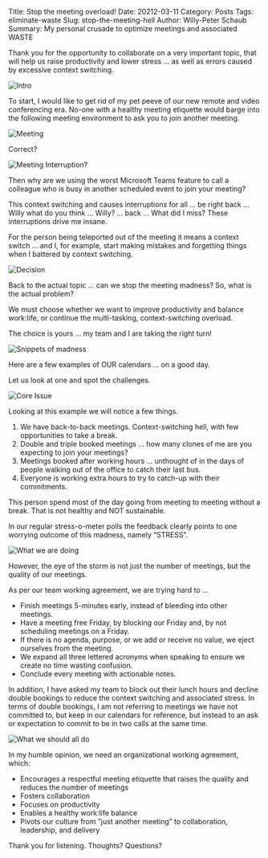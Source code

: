 Title: Stop the meeting overload!
Date: 20212-03-11
Category: Posts
Tags: eliminate-waste
Slug: stop-the-meeting-hell
Author: Willy-Peter Schaub
Summary: My personal crusade to optimize meetings and associated WASTE

Thank you for the opportunity to collaborate on a very important topic, that will help us raise productivity and lower stress … as well as errors caused by excessive context switching.

![Intro](../images/stop-the-meeting-hell-1.PNG)

To start, I would like to get rid of my pet peeve of our new remote and video conferencing era. No-one with a healthy meeting etiquette would barge into the following meeting environment to ask you to join another meeting. 

![Meeting](../images/stop-the-meeting-hell-2.PNG)

Correct?

![Meeting Interruption?](../images/stop-the-meeting-hell-3.PNG)

Then why are we using the worst Microsoft Teams feature to call a colleague who is busy in another scheduled event to join your meeting?

This context switching and causes interruptions for all … be right back … Willy what do you think … Willy? … back … What did I miss? These interruptions drive me insane. 

For the person being teleported out of the meeting it means a context switch … and I, for example, start making mistakes and forgetting things when I battered by context switching.

![Decision](../images/stop-the-meeting-hell-4.PNG)

Back to the actual topic … can we stop the meeting madness? So, what is the actual problem?

We must choose whether we want to improve productivity and balance work:life, or continue the multi-tasking, context-switching overload. 

The choice is yours … my team and I are taking the right turn!

![Snippets of madness](../images/stop-the-meeting-hell-5.PNG)

Here are a few examples of OUR calendars … on a good day. 

Let us look at one and spot the challenges.

![Core Issue](../images/stop-the-meeting-hell-6.PNG)

Looking at this example we will notice a few things.

1. We have back-to-back meetings. Context-switching hell, with few opportunities to take a break.
2. Double and triple booked meetings … how many clones of me are you expecting to join your meetings?
3. Meetings booked after working hours ... unthought of in the days of people walking out of the office to catch their last bus.
4. Everyone is working extra hours to try to catch-up with their commitments.

This person spend most of the day going from meeting to meeting without a break. That is not healthy and NOT sustainable. 

In our regular stress-o-meter polls the feedback clearly points to one worrying outcome of this madness, namely “STRESS”.

![What we are doing](../images/stop-the-meeting-hell-7.PNG)

However, the eye of the storm is not just the number of meetings, but the quality of our meetings.

As per our team working agreement, we are trying hard to …

- Finish meetings 5-minutes early, instead of bleeding into other meetings.
- Have a meeting free Friday, by blocking our Friday and, by not scheduling meetings on a Friday.
- If there is no agenda, purpose, or we add or receive no value, we eject ourselves from the meeting.
- We expand all three lettered acronyms when speaking to ensure we create no time wasting confusion.
- Conclude every meeting with actionable notes.

In addition, I have asked my team to block out their lunch hours and decline double bookings to reduce the context switching and associated stress. In terms of double bookings, I am not referring to meetings we have not committed to, but keep in our calendars for reference, but instead to an ask or expectation to commit to be in two calls at the same time.

![What we should all do](../images/stop-the-meeting-hell-8.PNG)

In my humble opinion, we need an organizational working agreement, which:

- Encourages a respectful meeting etiquette that raises the quality and reduces the number of meetings
- Fosters collaboration
- Focuses on productivity
- Enables a healthy work:life balance
- Pivots our culture from ”just another meeting” to collaboration, leadership, and delivery

Thank you for listening. Thoughts? Questions?

